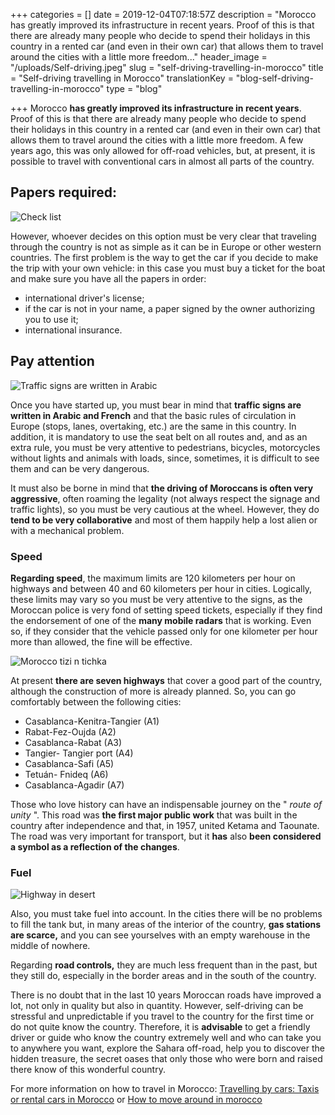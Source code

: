 +++
categories = []
date = 2019-12-04T07:18:57Z
description = "Morocco has greatly improved its infrastructure in recent years. Proof of this is that there are already many people who decide to spend their holidays in this country in a rented car (and even in their own car) that allows them to travel around the cities with a little more freedom..."
header_image = "/uploads/Self-driving.jpeg"
slug = "self-driving-travelling-in-morocco"
title = "Self-driving travelling in Morocco"
translationKey = "blog-self-driving-travelling-in-morocco"
type = "blog"

+++
Morocco **has greatly improved its infrastructure in recent years**. Proof of this is that there are already many people who decide to spend their holidays in this country in a rented car (and even in their own car) that allows them to travel around the cities with a little more freedom. A few years ago, this was only allowed for off-road vehicles, but, at present, it is possible to travel with conventional cars in almost all parts of the country.

## **Papers required:**

![Check list](/uploads/self-driving7.jpg "Check list")

However, whoever decides on this option must be very clear that traveling through the country is not as simple as it can be in Europe or other western countries. The first problem is the way to get the car if you decide to make the trip with your own vehicle: in this case you must buy a ticket for the boat and make sure you have all the papers in order:

* international driver's license;
* if the car is not in your name, a paper signed by the owner authorizing you to use it;
* international insurance.

## **Pay attention**

![ Traffic signs are written in Arabic ](/uploads/Self-driving5.jpg " Traffic signs are written in Arabic ")

Once you have started up, you must bear in mind that **traffic signs are written in Arabic and French** and that the basic rules of circulation in Europe (stops, lanes, overtaking, etc.) are the same in this country. In addition, it is mandatory to use the seat belt on all routes and, and as an extra rule, you must be very attentive to pedestrians, bicycles, motorcycles without lights and animals with loads, since, sometimes, it is difficult to see them and can be very dangerous.

It must also be borne in mind that **the driving of Moroccans is often very aggressive**, often roaming the legality (not always respect the signage and traffic lights), so you must be very cautious at the wheel. However, they do **tend to be very collaborative** and most of them happily help a lost alien or with a mechanical problem.

### **Speed**

**Regarding speed**, the maximum limits are 120 kilometers per hour on highways and between 40 and 60 kilometers per hour in cities. Logically, these limits may vary so you must be very attentive to the signs, as the Moroccan police is very fond of setting speed tickets, especially if they find the endorsement of one of the **many mobile radars** that is working. Even so, if they consider that the vehicle passed only for one kilometer per hour more than allowed, the fine will be effective.

![Morocco tizi n tichka](/uploads/Self-driving.png "Morocco tizi n tichka")

At present **there are seven highways** that cover a good part of the country, although the construction of more is already planned. So, you can go comfortably between the following cities:

* Casablanca-Kenitra-Tangier (A1)
* Rabat-Fez-Oujda (A2)
* Casablanca-Rabat (A3)
* Tangier- Tangier port (A4)
* Casablanca-Safi (A5)
* Tetuán- Fnideq (A6)
* Casablanca-Agadir (A7)

Those who love history can have an indispensable journey on the " _route of unity_ ". This road was **the first major public work** that was built in the country after independence and that, in 1957, united Ketama and Taounate. The road was very important for transport, but it **has** also **been considered a symbol as a reflection of the changes**.

### **Fuel**

![Highway in desert](/uploads/self-driving6.jpg "Highway in desert")

Also, you must take fuel into account. In the cities there will be no problems to fill the tank but, in many areas of the interior of the country, **gas stations are scarce,** and you can see yourselves with an empty warehouse in the middle of nowhere.

Regarding **road controls,** they are much less frequent than in the past, but they still do, especially in the border areas and in the south of the country.

There is no doubt that in the last 10 years Moroccan roads have improved a lot, not only in quality but also in quantity. However, self-driving can be stressful and unpredictable if you travel to the country for the first time or do not quite know the country. Therefore, it is **advisable** to get a friendly driver or guide who know the country extremely well and who can take you to anywhere you want, explore the Sahara off-road, help you to discover the hidden treasure, the secret oases that only those who were born and raised there know of this wonderful country.

For more information on how to travel in Morocco: [Travelling by cars: Taxis or rental cars in Morocco](/en/blog/travelling-by-cars-taxi-or-rent-cars-in-morocco/ "Travelling by cars: Taxis or rental cars in Morocco") or [How to move around in morocco](/en/blog/how-to-move-around-in-morocco/ "How to move around in morocco")